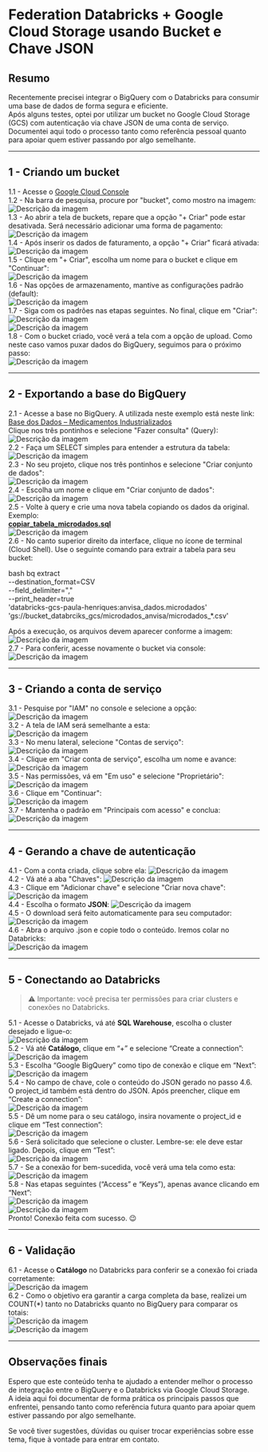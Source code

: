 # Federation Databricks + Google Cloud Storage usando Bucket e Chave JSON

## Resumo

Recentemente precisei integrar o BigQuery com o Databricks para consumir uma base de dados de forma segura e eficiente.  
Após alguns testes, optei por utilizar um bucket no Google Cloud Storage (GCS) com autenticação via chave JSON de uma conta de serviço.  
Documentei aqui todo o processo tanto como referência pessoal quanto para apoiar quem estiver passando por algo semelhante.

---

## 1 - Criando um bucket

1.1 - Acesse o [Google Cloud Console](https://console.cloud.google.com/?hl=pt-br)  
1.2 - Na barra de pesquisa, procure por "bucket", como mostro na imagem:  
![Descrição da imagem](imagens/img1.png)  
1.3 - Ao abrir a tela de buckets, repare que a opção "+ Criar" pode estar desativada. Será necessário adicionar uma forma de pagamento:  
![Descrição da imagem](imagens/img2.png)  
1.4 - Após inserir os dados de faturamento, a opção "+ Criar" ficará ativada:  
![Descrição da imagem](imagens/img3.png)  
1.5 - Clique em "+ Criar", escolha um nome para o bucket e clique em "Continuar":  
![Descrição da imagem](imagens/img4.png)  
1.6 - Nas opções de armazenamento, mantive as configurações padrão (default):  
![Descrição da imagem](imagens/img5.png)  
1.7 - Siga com os padrões nas etapas seguintes. No final, clique em "Criar":  
![Descrição da imagem](imagens/img6.png)  
![Descrição da imagem](imagens/img7.png)  
1.8 - Com o bucket criado, você verá a tela com a opção de upload. Como neste caso vamos puxar dados do BigQuery, seguimos para o próximo passo:  
![Descrição da imagem](imagens/img8.png)

---

## 2 - Exportando a base do BigQuery

2.1 - Acesse a base no BigQuery. A utilizada neste exemplo está neste link: [Base dos Dados – Medicamentos Industrializados](https://basedosdados.org/dataset/bd52ab08-9980-4831-a88c-a1ac5226ef27?table=26d8e34b-731c-4852-a838-f3f6409a07f6)  
Clique nos três pontinhos e selecione "Fazer consulta" (Query):  
![Descrição da imagem](imagens/img9.png)  
2.2 - Faça um SELECT simples para entender a estrutura da tabela:  
![Descrição da imagem](imagens/img10.png)  
2.3 - No seu projeto, clique nos três pontinhos e selecione "Criar conjunto de dados":  
![Descrição da imagem](imagens/img12.png)  
2.4 - Escolha um nome e clique em "Criar conjunto de dados":  
![Descrição da imagem](imagens/img13.png)  
2.5 - Volte à query e crie uma nova tabela copiando os dados da original. Exemplo:  
[**copiar_tabela_microdados.sql**](copiar_tabela_microdados.sql)  
![Descrição da imagem](imagens/img14.png)  
2.6 - No canto superior direito da interface, clique no ícone de terminal (Cloud Shell). Use o seguinte comando para extrair a tabela para seu bucket:

bash
bq extract \
  --destination_format=CSV \
  --field_delimiter="," \
  --print_header=true \
  'databricks-gcs-paula-henriques:anvisa_dados.microdados' \
  'gs://bucket_databrciks_gcs/microdados_anvisa/microdados_*.csv'


Após a execução, os arquivos devem aparecer conforme a imagem:  
![Descrição da imagem](imagens/img15.png)  
2.7 - Para conferir, acesse novamente o bucket via console:  
![Descrição da imagem](imagens/img16.png)

---

## 3 - Criando a conta de serviço

3.1 - Pesquise por "IAM" no console e selecione a opção:  
![Descrição da imagem](imagens/img21.png)  
3.2 - A tela de IAM será semelhante a esta:  
![Descrição da imagem](imagens/img22.png)  
3.3 - No menu lateral, selecione "Contas de serviço":  
![Descrição da imagem](imagens/img23.png)  
3.4 - Clique em "Criar conta de serviço", escolha um nome e avance:  
![Descrição da imagem](imagens/img24.png)  
3.5 - Nas permissões, vá em "Em uso" e selecione "Proprietário":  
![Descrição da imagem](imagens/img25.png)  
3.6 - Clique em "Continuar":  
![Descrição da imagem](imagens/img26.png)  
3.7 - Mantenha o padrão em "Principais com acesso" e conclua:  
![Descrição da imagem](imagens/img27.png)

---

## 4 - Gerando a chave de autenticação

4.1 - Com a conta criada, clique sobre ela:
![Descrição da imagem](imagens/img28.png)  
4.2 - Vá até a aba "Chaves":
![Descrição da imagem](imagens/img29.png)  
4.3 - Clique em "Adicionar chave" e selecione "Criar nova chave":  
![Descrição da imagem](imagens/img31.png)  
4.4 - Escolha o formato **JSON**:
![Descrição da imagem](imagens/img32.png)  
4.5 - O download será feito automaticamente para seu computador:  
![Descrição da imagem](imagens/img33.png)  
4.6 - Abra o arquivo .json e copie todo o conteúdo. Iremos colar no Databricks:  
![Descrição da imagem](imagens/img34.png)

---

## 5 - Conectando ao Databricks

> ⚠️ Importante: você precisa ter permissões para criar clusters e conexões no Databricks.

5.1 - Acesse o Databricks, vá até **SQL Warehouse**, escolha o cluster desejado e ligue-o:  
![Descrição da imagem](imagens/img17.png)  
5.2 - Vá até **Catálogo**, clique em “+” e selecione “Create a connection”:  
![Descrição da imagem](imagens/img19.png)  
5.3 - Escolha “Google BigQuery” como tipo de conexão e clique em “Next”:  
![Descrição da imagem](imagens/img20.png)  
5.4 - No campo de chave, cole o conteúdo do JSON gerado no passo 4.6.  
O project_id também está dentro do JSON. Após preencher, clique em “Create a connection”:  
![Descrição da imagem](imagens/img35.png)  
5.5 - Dê um nome para o seu catálogo, insira novamente o project_id e clique em “Test connection”:  
![Descrição da imagem](imagens/img36.png)  
5.6 - Será solicitado que selecione o cluster. Lembre-se: ele deve estar ligado. Depois, clique em “Test”:  
![Descrição da imagem](imagens/img37.png)  
5.7 - Se a conexão for bem-sucedida, você verá uma tela como esta:  
![Descrição da imagem](imagens/img38.png)  
5.8 - Nas etapas seguintes (“Access” e “Keys”), apenas avance clicando em “Next”:  
![Descrição da imagem](imagens/img39.png)  
![Descrição da imagem](imagens/img40.png)  
Pronto! Conexão feita com sucesso. 😉

---

## 6 - Validação

6.1 - Acesse o **Catálogo** no Databricks para conferir se a conexão foi criada corretamente:  
![Descrição da imagem](imagens/img41.png)  
6.2 - Como o objetivo era garantir a carga completa da base, realizei um COUNT(*) tanto no Databricks quanto no BigQuery para comparar os totais:  
![Descrição da imagem](imagens/img42.png)  
![Descrição da imagem](imagens/img43.png)

---

## Observações finais

Espero que este conteúdo tenha te ajudado a entender melhor o processo de integração entre o BigQuery e o Databricks via Google Cloud Storage.  
A ideia aqui foi documentar de forma prática os principais passos que enfrentei, pensando tanto como referência futura quanto para apoiar quem estiver passando por algo semelhante.

Se você tiver sugestões, dúvidas ou quiser trocar experiências sobre esse tema, fique à vontade para entrar em contato.
